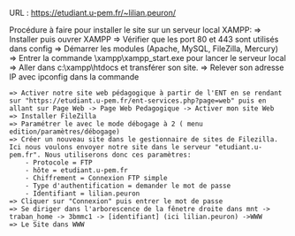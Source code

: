 


URL : https://etudiant.u-pem.fr/~lilian.peuron/

Procédure à faire pour installer le site sur un serveur local XAMPP:
    => Installer puis ouvrer XAMPP
    => Vérifier que les port 80 et 443 sont utilisés dans config
    => Démarrer les modules (Apache, MySQL, FileZilla, Mercury)
    => Entrer la commande \xampp\xampp_start.exe pour lancer le serveur local
    => Aller dans c:\xampp\htdocs et transférer son site.
    => Relever son adresse IP avec ipconfig dans la commande



    => Activer notre site web pédagogique à partir de l'ENT en se rendant sur "https://etudiant.u-pem.fr/ent-services.php?page=web" puis en allant sur Page Web -> Page Web Pedagogique -> Activer mon site Web 
    => Installer FileZilla
    => Paramétrer le avec le mode débogage à 2 ( menu edition/paramètres/débogage)
    => Créer un nouveau site dans le gestionnaire de sites de Filezilla. Ici nous voulons envoyer notre site dans le serveur "etudiant.u-pem.fr". Nous utiliserons donc ces paramètres:
        - Protocole = FTP
        - hôte = etudiant.u-pem.fr
        - Chiffrement = Connexion FTP simple
        - Type d'authentification = demander le mot de passe
        - Identifiant = lilian.peuron
    => Cliquer sur "Connexion" puis entrer le mot de passe
    => Se diriger dans l'arborescence de la fênetre droite dans mnt -> traban_home -> 3bmmc1 -> [identifiant] (ici lilian.peuron) ->WWW
    => Le Site dans WWW
